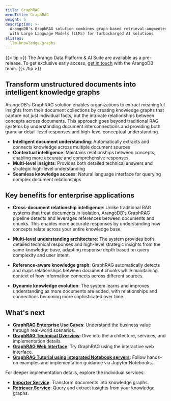 ```yaml
---
title: GraphRAG
menuTitle: GraphRAG
weight: 5
description: >-
  ArangoDB's GraphRAG solution combines graph-based retrieval-augmented generation
  with Large Language Models (LLMs) for turbocharged AI solutions
aliases:
  llm-knowledge-graphs
---
```

{{< tip >}}
The Arango Data Platform & AI Suite are available as a pre-release. To get
exclusive early access, [get in touch](https://arangodb.com/contact/) with
the ArangoDB team.
{{< /tip >}}

## Transform unstructured documents into intelligent knowledge graphs

ArangoDB's GraphRAG solution enables organizations to extract meaningful insights 
from their document collections by creating knowledge graphs that capture not just 
individual facts, but the intricate relationships between concepts across documents. 
This approach goes beyond traditional RAG systems by understanding document 
interconnections and providing both granular detail-level responses and high-level 
conceptual understanding.

- **Intelligent document understanding**: Automatically extracts and connects knowledge across multiple document sources
- **Contextual intelligence**: Maintains relationships between concepts, enabling more accurate and comprehensive responses  
- **Multi-level insights**: Provides both detailed technical answers and strategic high-level understanding
- **Seamless knowledge access**: Natural language interface for querying complex document relationships

## Key benefits for enterprise applications

- **Cross-document relationship intelligence**:
Unlike traditional RAG systems that treat documents in isolation, ArangoDB's GraphRAG 
pipeline detects and leverages references between documents and chunks. This enables 
more accurate responses by understanding how concepts relate across your entire knowledge base.

- **Multi-level understanding architecture**:
The system provides both detailed technical responses and high-level strategic insights 
from the same knowledge base, adapting response depth based on query complexity and user intent.

- **Reference-aware knowledge graph**:
GraphRAG automatically detects and maps relationships between document chunks while 
maintaining context of how information connects across different sources.

- **Dynamic knowledge evolution**:
The system learns and improves understanding as more documents are added, with 
relationships and connections becoming more sophisticated over time.


## What's next

- **[GraphRAG Enterprise Use Cases](use-cases.md)**: Understand the business value through real-world scenarios.
- **[GraphRAG Technical Overview](technical-overview.md)**: Dive into the architecture, services, and implementation details.
- **[GraphRAG Web Interface](web-interface.md)**: Try GraphRAG using the interactive web interface.
- **[GraphRAG Tutorial using integrated Notebook servers](tutorial-notebook.md)**: Follow hands-on examples and implementation guidance via Jupyter Notebooks.

For deeper implementation details, explore the individual services:
- **[Importer Service](../reference/importer.md)**: Transform documents into knowledge graphs.
- **[Retriever Service](../reference/retriever.md)**: Query and extract insights from your knowledge graphs.
